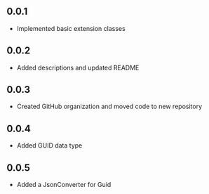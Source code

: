 ## 0.0.1

- Implemented basic extension classes

## 0.0.2

- Added descriptions and updated README

## 0.0.3

- Created GitHub organization and moved code to new repository

## 0.0.4

- Added GUID data type

## 0.0.5

- Added a JsonConverter for Guid